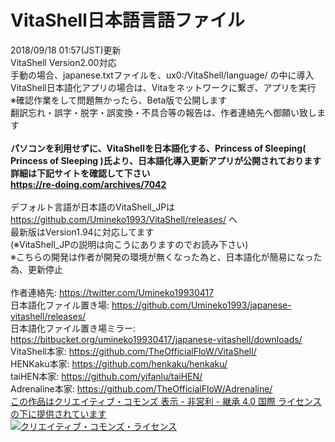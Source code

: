 # VitaShell日本語言語ファイル
2018/09/18 01:57(JST)更新<br>
VitaShell Version2.00対応<br>
手動の場合、japanese.txtファイルを、ux0:/VitaShell/language/ の中に導入<br>
VitaShell日本語化アプリの場合は、Vitaをネットワークに繋ぎ、アプリを実行<br>
※確認作業をして問題無かったら、Beta版で公開します<br>
翻訳忘れ・誤字・脱字・誤変換・不具合等の報告は、作者連絡先へ御願い致します<br><br>
<strong>パソコンを利用せずに、VitaShellを日本語化する、Princess of Sleeping( Princess of Sleeping )氏より、日本語化導入更新アプリが公開されております<br>
詳細は下記サイトを確認して下さい<br>
https://re-doing.com/archives/7042</strong><br><br>
デフォルト言語が日本語のVitaShell_JPは https://github.com/Umineko1993/VitaShell/releases/ へ<br>
最新版はVersion1.94に対応してます<br>
(※VitaShell_JPの説明は向こうにありますのでお読み下さい)<br>
※こちらの開発は作者が開発の環境が無くなった為と、日本語化が簡易になった為、更新停止<br><br>
作者連絡先: https://twitter.com/Umineko19930417<br>
日本語化ファイル置き場: https://github.com/Umineko1993/japanese-vitashell/releases/<br>
日本語化ファイル置き場ミラー: https://bitbucket.org/umineko19930417/japanese-vitashell/downloads/<br>
VitaShell本家: https://github.com/TheOfficialFloW/VitaShell/<br>
HENKaku本家: https://github.com/henkaku/henkaku/<br>
taiHEN本家: https://github.com/yifanlu/taiHEN/<br>
Adrenaline本家: https://github.com/TheOfficialFloW/Adrenaline/<br>
<a rel = "license" href = "https://creativecommons.org/licenses/by-nc-sa/4.0/">この作品はクリエイティブ・コモンズ 表示 - 非営利 - 継承 4.0 国際 ライセンスの下に提供されています</a><br>
<a rel = "license" href="https://creativecommons.org/licenses/by-nc-sa/4.0/">
<img alt = "クリエイティブ・コモンズ・ライセンス" style = "border-width:0" src = "https://i.creativecommons.org/l/by-nc-sa/4.0/88x31.png" /></a>
